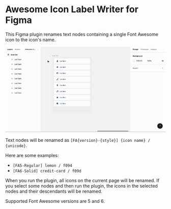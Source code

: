 # Awesome Icon Label Writer for Figma

This Figma plugin renames text nodes containing a single Font Awesome icon to the icon's name.

![](assets/screen-recording.gif)

Text nodes will be renamed as 
`[FA{version}-{style}] {icon name} / {unicode}`.

Here are some examples:

- `[FA5-Regular] lemon / f094`
- `[FA6-Solid] credit-card / f09d`

When you run the plugin, all icons on the current page will be renamed.
If you select some nodes and then run the plugin, the icons in the selected nodes and their descendants will be renamed.

Supported Font Awesome versions are 5 and 6.
